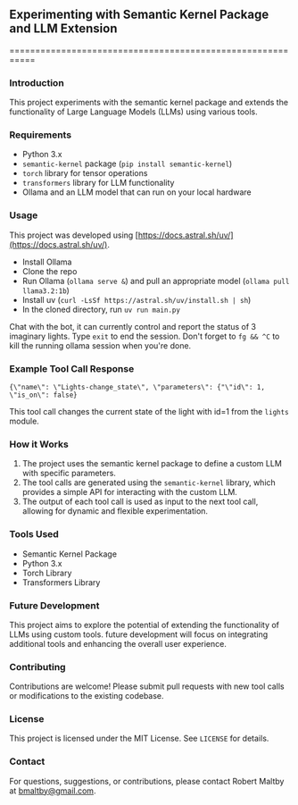 ## Experimenting with Semantic Kernel Package and LLM Extension
===========================================================

### Introduction

This project experiments with the semantic kernel package and extends the functionality of Large Language Models (LLMs) using various tools.

### Requirements

* Python 3.x
* `semantic-kernel` package (`pip install semantic-kernel`)
* `torch` library for tensor operations
* `transformers` library for LLM functionality
* Ollama and an LLM model that can run on your local hardware

### Usage

This project was developed using [https://docs.astral.sh/uv/](https://docs.astral.sh/uv/).
- Install Ollama
- Clone the repo
- Run Ollama (`ollama serve &`) and pull an appropriate model (`ollama pull llama3.2:1b`)
- Install uv (`curl -LsSf https://astral.sh/uv/install.sh | sh`)
- In the cloned directory, run `uv run main.py`

Chat with the bot, it can currently control and report the status of 3 imaginary lights.  Type `exit` to end the session.  Don't forget to `fg && ^C` to kill the running ollama session when you're done.

### Example Tool Call Response

```
{\"name\": \"Lights-change_state\", \"parameters\": {"\"id\": 1, \"is_on\": false}
```

This tool call changes the current state of the light with id=1 from the `lights` module.

### How it Works

1. The project uses the semantic kernel package to define a custom LLM with specific parameters.
2. The tool calls are generated using the `semantic-kernel` library, which provides a simple API for interacting with the custom LLM.
3. The output of each tool call is used as input to the next tool call, allowing for dynamic and flexible experimentation.

### Tools Used

* Semantic Kernel Package
* Python 3.x
* Torch Library
* Transformers Library

### Future Development

This project aims to explore the potential of extending the functionality of LLMs using custom tools. future development will focus on integrating additional tools and enhancing the overall user experience.

### Contributing

Contributions are welcome! Please submit pull requests with new tool calls or modifications to the existing codebase.

### License

This project is licensed under the MIT License. See `LICENSE` for details.

### Contact

For questions, suggestions, or contributions, please contact Robert Maltby at bmaltby@gmail.com.
